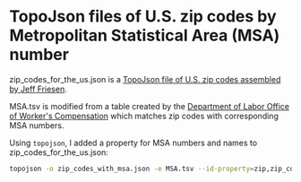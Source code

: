 # TopoJson files of U.S. zip codes by Metropolitan Statistical Area (MSA) number

zip_codes_for_the_us.json is a [TopoJson file of U.S. zip codes assembled by Jeff Friesen](https://gist.github.com/jefffriesen/6892860).

MSA.tsv is modified from a table created by the [Department of Labor Office of Worker's Compensation](https://safelyhome.wordpress.com/2012/08/06/u-s-zip-codes-and-msas-on-a-convenient-table-thank-you-dol-owcp/) which matches zip codes with corresponding MSA numbers. 

Using `topojson`, I added a property for MSA numbers and names to zip_codes_for_the_us.json:
```bash
topojson -o zip_codes_with_msa.json -e MSA.tsv --id-property=zip,zip_code -p name,state,MSA_number,MSA_name -- zip_codes_for_the_us.json
```
